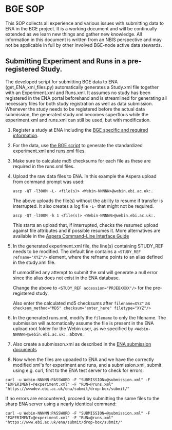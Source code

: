 # BGE SOP

This SOP collects all experience and various issues with submitting data to ENA in the BGE project. It is a working document and will be continually extended as we learn new things and gather new knowledge. All information in this document is written from an NBIS perspective and may not be applicable in full by other involved BGE-node active data stewards.

## Submitting Experiment and Runs in a pre-registered Study.

The developed script for submitting BGE data to ENA (get_ENA_xml_files.py) automatically generates a Study.xml file together with an Experiment.xml and Runs.xml. It assumes no study has been registered in the ENA portal beforehand and is streamlined for generating all necessary files for both study registration as well as data submission. Whenever the study needs to be registered before the actual data submission, the generated study.xml becomes superflous while the experiment.xml and runs.xml can still be used, but with modification.

1. Register a study at ENA including the [BGE specific and required information](https://github.com/ERGA-consortium/ERGA-submission/blob/main/BGE/ERGA-BGE_ReadData_Submission_Guide.md).

1. For the data, use [the BGE script](https://github.com/ERGA-consortium/ERGA-submission/blob/main/get_submission_xmls/get_ENA_xml_files.py) to generate the standardized experiment.xml and runs.xml files.

1. Make sure to calculate md5 checksums for each file as these are required in the runs.xml files. 

1. Upload the raw data files to ENA. In this example the Aspera upload from command prompt was used:

    `ascp -QT -l300M -L- <file(s)> <Webin-NNNNN>@webin.ebi.ac.uk:.`

    The above uploads the file(s) without the ability to resume if transfer is interrupted. It also creates a log file `-L-` that might not be required.

    `ascp -QT -l300M -k 1 <file(s)> <Webin-NNNNN>@webin.ebi.ac.uk:.`

    This starts an upload that, if interrupted, checks the resumed upload against file attributes and if possible resumes it.
    More alternatives are available in the [Aspera Command-Line Interface Guide](https://download.asperasoft.com/download/docs/cli/3.9.6/user_win/webhelp/index.html)

1. In the generated experiment.xml file, the line(s) containing STUDY_REF needs to be modified. The default line contains a `<STUDY_REF refname="XYZ"/>` element, where the refname points to an alias defined in the study.xml file.

    If unmodified any attempt to submit the xml will generate a null error since the alias does not exist in the ENA database.

    Change the above to `<STUDY_REF accession="PRJEBXXXX"/>` for the pre-registered study.

    Also enter the calculated md5 checksums after `filename=XYZ"` as `checksum_method="MD5" checksum="enter_here" filetype="XYZ"/>`

1. In the generated runs.xml, modify the `filename` to only the filename. The submission will automatically assume the file is present in the ENA upload root folder for the Webin user, as we specified by `<Webin-NNNNN>@webin.ebi.ac.uk:.` above.

1. Also create a submisson.xml as described in the [ENA submission documents](https://ena-docs.readthedocs.io/en/latest/submit/reads/programmatic.html)

1. Now when the files are upoaded to ENA and we have the correctly modified xml's for experiment and runs, and a submission.xml, submit using e.g. curl, first to the ENA test server to check for errors:

```
curl -u Webin-NNNNN:PASSWORD -F "SUBMISSION=@submission.xml" -F "EXPERIMENT=@experiment.xml" -F "RUN=@runs.xml" "https://wwwdev.ebi.ac.uk/ena/submit/drop-box/submit/"
```

If no errors are encountered, proceed by submitting the same files to the sharp ENA server using a nearly identical command:

```
curl -u Webin-NNNNN:PASSWORD -F "SUBMISSION=@submission.xml" -F "EXPERIMENT=@experiment.xml" -F "RUN=@runs.xml" "https://www.ebi.ac.uk/ena/submit/drop-box/submit/"
```